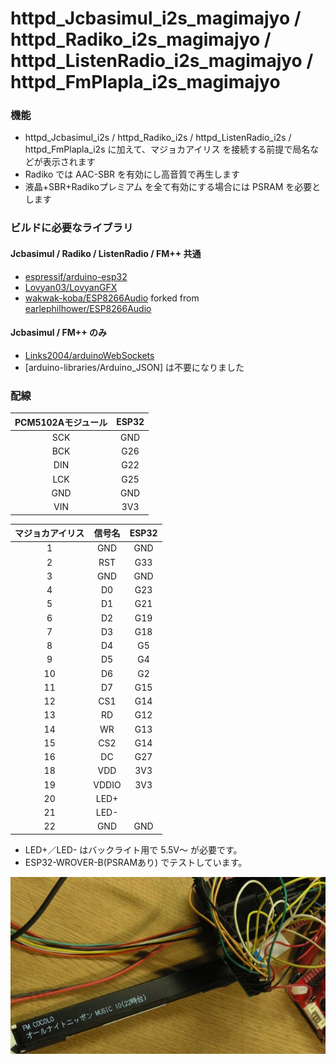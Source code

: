# httpd_Jcbasimul_i2s_magimajyo / httpd_Radiko_i2s_magimajyo / httpd_ListenRadio_i2s_magimajyo / httpd_FmPlapla_i2s_magimajyo

### 機能
- httpd_Jcbasimul_i2s / httpd_Radiko_i2s / httpd_ListenRadio_i2s / httpd_FmPlapla_i2s に加えて、マジョカアイリス を接続する前提で局名などが表示されます
- Radiko では AAC-SBR を有効にし高音質で再生します
- 液晶+SBR+Radikoプレミアム を全て有効にする場合には PSRAM を必要とします

### ビルドに必要なライブラリ
#### Jcbasimul / Radiko / ListenRadio / FM++ 共通
- [espressif/arduino-esp32](https://github.com/espressif/arduino-esp32)
- [Lovyan03/LovyanGFX](https://github.com/lovyan03/LovyanGFX)
- [wakwak-koba/ESP8266Audio](https://github.com/wakwak-koba/ESP8266Audio) forked from [earlephilhower/ESP8266Audio](https://github.com/earlephilhower/ESP8266Audio)
#### Jcbasimul / FM++ のみ
- [Links2004/arduinoWebSockets](https://github.com/Links2004/arduinoWebSockets)
- [arduino-libraries/Arduino_JSON] は不要になりました

### 配線
|PCM5102Aモジュール|ESP32|
|:----:|:----:|
|SCK|GND|
|BCK|G26|
|DIN|G22|
|LCK|G25|
|GND|GND|
|VIN|3V3|


|マジョカアイリス|信号名|ESP32|
|:----:|:--:|:----:|
|1|GND|GND|
|2|RST|G33|
|3|GND|GND|
|4|D0|G23|
|5|D1|G21|
|6|D2|G19|
|7|D3|G18|
|8|D4|G5|
|9|D5|G4|
|10|D6|G2|
|11|D7|G15|
|12|CS1|G14|
|13|RD|G12|
|14|WR|G13|
|15|CS2|G14|
|16|DC|G27|
|18|VDD|3V3|
|19|VDDIO|3V3|
|20|LED+||
|21|LED-||
|22|GND|GND|
- LED+／LED- はバックライト用で 5.5V～ が必要です。
- ESP32-WROVER-B(PSRAMあり) でテストしています。

![image1](/docs/magimajyo.JPG)
